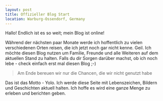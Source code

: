 ```yaml
---
layout: post
title: Offizieller Blog Start
location: Warburg-Ossendorf, Germany
---
```


Hallo! Endlich ist es so weit; mein Blog ist online!

Während der nächsten paar Monate werde ich hoffentlich zu vielen verschiedenen Orten reisen, die ich jetzt noch gar nicht kenne. Geil. Ich möchte diesen Blog nutzen um Familie, Freunde und alle Weiteren auf dem aktuellen Stand zu halten. Falls du dir Sorgen darüber machst, ob ich noch lebe - check einfach erst mal diesen Blog ;-)

> Am Ende bereuen wir nur die Chancen, die wir nicht genutzt habe

Das ist das Motto - Yolo. Ich werde diese Seite mit Lebenszeichen, Bildern und Geschichten aktuell halten. Ich hoffe es wird eine ganze Menge zu erleben und berichten geben.